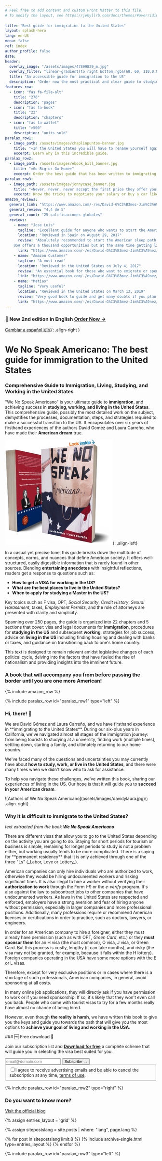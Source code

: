 ```yaml
---
# Feel free to add content and custom Front Matter to this file.
# To modify the layout, see https://jekyllrb.com/docs/themes/#overriding-theme-defaults

title: "Best guide for immigration to the United States"
layout: splash-hero
lang: en-US
menu: false
ref: index
author_profile: false
date:
header:
  overlay_image: "/assets/images/47899829_m.jpg"
  overlay_filter: "linear-gradient(to right bottom,rgba(60, 60, 110,0.8), rgba(178, 34, 52, 0.5))"
  title: "An accessible guide for immigration to the US"
  description: "Order now the most practical and clear guide to studying, working or living in the United States.<br>"
features_row:
  - icon: "fas fa-file-alt"
    title: "276"
    description: "pages"
  - icon: "fas fa-book"
    title: "22"
    description: "chapters"
  - icon: "fas fa-wallet"
    title: ">500"
    description: "units sold"
paralax_row1:
  - image_path: /assets/images/chaplinpuntos-banner.jpg
    title: "«In the United States you will have to rename yourself again»"
    excerpt: Learn why in this incredible guide.
paralax_row2:
  - image_path: /assets/images/ebook_bill_banner.jpg
    title: "«Go Big or Go Home»"
    excerpt: Order the best guide that has been written to immigrating to the United States.
paralax_row3:
  - image_path: /assets/images/jonnycase_banner.jpg
    title: "«Never, never, never accept the first price they offer you»"
    excerpt: Know the tricks to negotiate your salary or buy a car like a local.
amazon_reviews:
  general_link: "https://www.amazon.com/-/es/David-G%C3%B3mez-Jim%C3%A9nez/dp/154535667X/#reviewsMedley"
  general_review: "4,4 de 5"
  general_count: "25 calificaciones globales"
  reviews:
    - name: "Jose Luis"
      tagline: "Excellent guide for anyone who wants to start the American adventure!!!"
      location: "Reviewed in Spain on August 29, 2017"
      review: "Absolutely recommended to start the American sleep path.
    USA offers a thousand opportunities but at the same time getting living there normally, it is complicated, so with this guide the road will undoubtedly be easier."
      link: "https://www.amazon.com/-/es/David-G%C3%B3mez-Jim%C3%A9nez/dp/154535667X/#customer_review_foreign-R1MQVGB9VS66PA" 
    - name: "Amazon Customer"
      tagline: "A must read"
      location: "Reviewed in the United States on July 4, 2017"
      review: "An essential book for those who want to emigrate or spend time in their lives in the United States, studying or working. After three years living in the United States, We No Speak Americano continues to clarify doubts that always arise when you want to change visa."
      link: "https://www.amazon.com/-/es/David-G%C3%B3mez-Jim%C3%A9nez/dp/154535667X/#customer_review-ROK0A1M6PTUYE" 
    - name: "Matias"
      tagline: "Very useful"
      location: "Reviewed in the United States on March 13, 2019"
      review: "Very good book to guide and get many doubts if you plan to emigrate to the US, totally recommended."
      link: "https://www.amazon.com/-/es/David-G%C3%B3mez-Jim%C3%A9nez/dp/154535667X/#customer_review-R2704FO34DXB1N" 
---
```


<div class="fixed-notice fixed-notice_top">
  <div class="fixed-notice__column">
    <h3>🎉 New <span class="d-none">2nd </span>edition in English <a class="text-e6" href="https://www.amazon.com/dp/B0C2SFPMS4?maas=maas_adg_065E3D42E8D259C1450F3C1ECA481E37_afap_abs&ref_=aa_maas&tag=maas">Order Now →</a></h3>

  </div>
</div>

[Cambiar a español 🇪🇸](/es/){: .align-right }

# We No Speak Americano: The best guide for immigration to the United States

### Comprehensive Guide to Immigration, Living, Studying, and Working in the United States

"We No Speak Americano" is your ultimate guide to **immigration**, and achieving success in **studying, working, and living in the United States**. This comprehensive guide, possibly the most detailed work on the subject, demystifies the processes, documentation, steps, and strategies required to make a successful transition to the US. It encapsulates over six years of firsthand experiences of the authors David Gomez and Laura Carreño, who have made their **American dream** true.

[![Order We No Speak Americano book in Amazon](/assets/images/we-no-speak-americano-book.jpg)](https://www.amazon.com/dp/B0C2SFPMS4?maas=maas_adg_065E3D42E8D259C1450F3C1ECA481E37_afap_abs&ref_=aa_maas&tag=maas&asin=B0C2SFPMS4&revisionId=&format=4&depth=1){: .align-left}

In a casual yet precise tone, this guide breaks down the multitude of concepts, norms, and nuances that define American society. It offers well-structured, easily digestible information that is rarely found in other sources. Blending **entertaining anecdotes** with insightful reflections, readers get a response to questions such as:

- **How to get a VISA for working in the US?**
- **What are the best places to live in the United States?**
- **When to apply for studying a Master in the US?**

Key topics such as F visa, OPT, _Social Security_, _Credit History_, _Sexual Harassment_, taxes, _Employment Permits_, and the role of attorneys are presented with clarity and simplicity.

Spanning over 250 pages, the guide is organized into 22 chapters and 5 sections that cover: visa and legal documents for **immigration**, procedures for **studying in the US** and subsequent **working**, strategies for job success, advice on **living in the US** including finding housing and dealing with banks or taxes, and guidance on transitioning back to one's home country.

This text is designed to remain relevant amidst legislative changes of each political cycle, delving into the factors that have fueled the rise of nationalism and providing insights into the imminent future.

### A book that will accompany you from before passing the border until you are one more American!

{% include amazon_row %}

{% include paralax_row id="paralax_row1" type="left" %}

<div class="author-card" markdown="1">

### Hi, there! 👋

<div class="author-row" markdown="1">

<div  class="author_text" markdown="1">
We are David Gómez and Laura Carreño, and we have firsthand experience in **immigrating to the United States**. During our six-plus years in California, we've navigated almost all stages of the immigration journey: from being tourists to studying at a university, finding work (multiple times), settling down, starting a family, and ultimately returning to our home country.

We've faced many of the questions and uncertainties you may currently have about **how to study, work, or live in the United States**, and there were many times when we didn't know who to ask for assistance.

To help you navigate these challenges, we've written this book, sharing our experiences of living in the US. Our hope is that it will guide you to **succeed in your American dream**.

</div>
<div class="author_photo author_photo_all" markdown="1">
![Authors of We No Speak Americano](assets/images/davidylaura.jpg){: .align-right} 
</div>
</div>
</div>

### Why it is difficult to immigrate to the United States?

_text extracted from the book **We No Speak Americano**_

<div class="two-column" markdown="1">
There are different visas that allow you to go to the United States depending on the activity you are going to do. Staying for short periods for tourism or business is simple, remaining for longer periods to study is not a problem either, but working usually tends to be more complicated. There is a saying for **permanent residency** that it is only achieved through one of the three "Ls" (_Labor, Love or Lottery_).

American companies can only hire individuals who are authorized to work, otherwise they would be hiring undocumented workers and risking significant fines. It is also illegal to hire a worker without verifying their **authorization to work** through the Form I-9 or the _e-verify_ program. It's also against the law to subcontract jobs to other companies that have undocumented workers. As laws in the United States are respected and enforced, employers have a strong aversion and fear of hiring anyone without permission, especially in larger companies and more professional positions. Additionally, many professions require or recommend American licenses or certifications in order to practice, such as doctors, lawyers, or engineers.

In order for an American company to hire a foreigner, either they must already have permission (such as with OPT, _Green Card_, etc.) or they **must sponsor them** for an H visa (the most common), O visa, J visa, or Green Card. But this process is costly, lengthy (it can take months), and risky (the visa may not be granted, for example, because it falls within the H lottery). Foreign companies operating in the USA have some more options with the E or L visas.

Therefore, except for very exclusive positions or in cases where there is a shortage of such professionals, American companies, in general, avoid sponsoring at all costs.

In many online job applications, they will directly ask if you have permission to work or if you need sponsorship. If so, it's likely that they won't even call you back. People who come with tourist visas to try for a few months really have almost no chance of being hired.

However, even though **the reality is harsh**, we have written this book to give you the keys and guide you towards the path that will give you the most options to **achieve your goal of living and working in the USA**.

</div>

<div class="fixed-notice">
  <div class="fixed-notice__column" markdown="1">
### 🆓 Free download 🎊

Join our subscription list and <ins>**Download for free**</ins> a complete scheme that will guide you in selecting the visa best suited for you.

  </div>
  <div class="fixed-notice__column">
  <!-- Begin Sendinblue Signup Form -->
    <div id="mc_embed_signup">
        <form action="{{ site.subscriptions.waiting_ENG }}" method="post" id="mc-embedded-subscribe-form" name="mc-embedded-subscribe-form" class="validate" target="_self">
            <div id="mc_embed_signup_scroll">
                <div class="mc-field-group input-group">
	                <input type="email" value="" name="EMAIL" class="required email form-control" id="mce-EMAIL" required placeholder="email@domain.com">
	                <span id="mce-EMAIL-HELPERTEXT" class="helper_text"></span>
                     <input type="submit" value="Subscribe →" name="subscribe" id="mc-embedded-subscribe" class="button btn">
                </div>
            <div id="mergeRow-gdpr" class="mergeRow gdpr-mergeRow content__gdprBlock mc-field-group">
                <div class="content__gdpr">
                    <fieldset class="mc_fieldset gdprRequired mc-field-group" name="interestgroup_field">
		            <label class="checkbox subfield" for="gdpr_66753"><input type="checkbox" id="gdpr_66753" name="gdpr[66753]" value="Y" class="av-checkbox" required><span>I agree to receive advertising emails and be able to cancel the subscription at any time, <a target="_blank" class="color-white" href="https://www.sendinblue.com/legal/termsofuse/">terms of use</a>.</span> </label>
                    </fieldset>
                </div>
            </div>
            <div id="mce-responses" class="clear foot">
                <div class="response" id="mce-error-response" style="display:none"></div>
                <div class="response" id="mce-success-response" style="display:none"></div>
            </div>    <!-- real people should not fill this in and expect good things - do not remove this or risk form bot signups-->
            <div style="position: absolute; left: -5000px;" aria-hidden="true">
                <input type="text" name="b_93c113af725dcda60bf8d1639_662ffeb9d8" tabindex="-1" value="">
            </div>
            </div>
        </form>
    </div>
    <!--End mc_embed_signup-->
  </div>
</div>

{% include paralax_row id="paralax_row2" type="right" %}

### Do you want to know more?

[Visit the official blog](/wenospeakamericano/blog/)

{% assign entries_layout = 'grid' %}

{% assign sitepostslang = site.posts | where: "lang", page.lang %}

<div class="entries-{{ entries_layout }}">
  {% for post in sitepostslang  limit:8 %}
    {% include archive-single.html type=entries_layout %}
  {% endfor %}
</div>

{% include paralax_row id="paralax_row3" type="left" %}

<script type="text/javascript">
    document.addEventListener('DOMContentLoaded', function () {
        var userLang = navigator.language || navigator.userLanguage;
        console.log("userLang: ",userLang)
        if ((userLang.slice(0,2) == "es")) {
            window.location.href = "/es/"
        }
    }, false);
</script>
